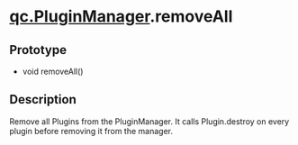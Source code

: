 # [qc.PluginManager](README.md).removeAll

## Prototype
* void removeAll()

## Description
Remove all Plugins from the PluginManager. It calls Plugin.destroy on every plugin before removing it from the manager.

